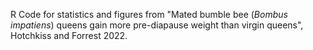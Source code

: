 R Code for statistics and figures from "Mated bumble bee (_Bombus impatiens_) queens gain more pre-diapause weight than virgin queens", Hotchkiss and Forrest 2022. 
